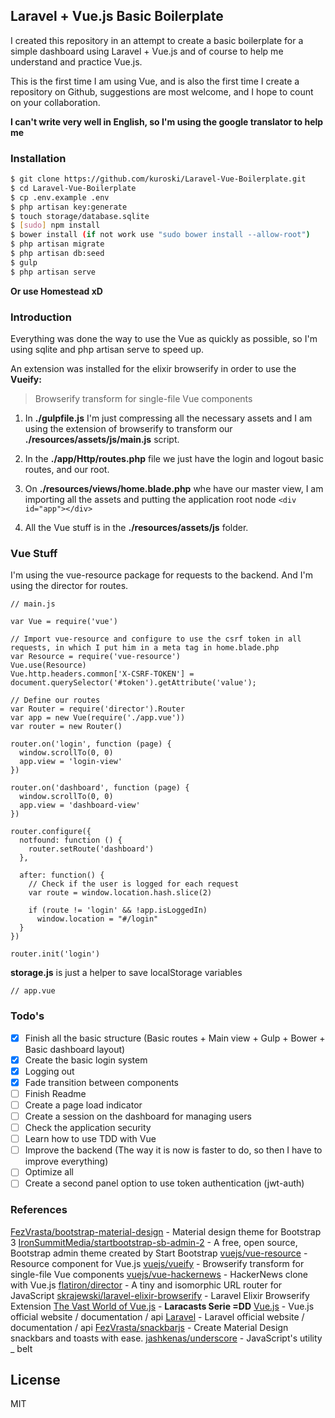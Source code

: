 ## Laravel + Vue.js Basic Boilerplate

I created this repository in an attempt to create a basic boilerplate for a simple dashboard using Laravel + Vue.js and of course to help me understand and practice Vue.js.

This is the first time I am using Vue, and is also the first time I create a repository on Github, suggestions are most welcome, and I hope to count on your collaboration.

**I can't write very well in English, so I'm using the google translator to help me**

### Installation

```sh
$ git clone https://github.com/kuroski/Laravel-Vue-Boilerplate.git
$ cd Laravel-Vue-Boilerplate
$ cp .env.example .env
$ php artisan key:generate
$ touch storage/database.sqlite
$ [sudo] npm install
$ bower install (if not work use "sudo bower install --allow-root")
$ php artisan migrate
$ php artisan db:seed
$ gulp
$ php artisan serve
```

**Or use Homestead xD**

### Introduction

Everything was done the way to use the Vue as quickly as possible, so I'm using sqlite and php artisan serve to speed up.

An extension was installed for the elixir browserify in order to use the **Vueify:**

> Browserify transform for single-file Vue components

1. In **./gulpfile.js** I'm just compressing all the necessary assets and I am using the extension of browserify to transform our **./resources/assets/js/main.js** script.

2. In the **./app/Http/routes.php** file we just have the login and logout basic routes, and our root.

3. On **./resources/views/home.blade.php** whe have our master view, I am importing all the assets and putting the application root node ``` <div id="app"></div> ```

4. All the Vue stuff is in the **./resources/assets/js** folder.

### Vue Stuff

I'm using the vue-resource package for requests to the backend.
And I'm using the director for routes.

``` 
// main.js

var Vue = require('vue')

// Import vue-resource and configure to use the csrf token in all requests, in which I put him in a meta tag in home.blade.php
var Resource = require('vue-resource')
Vue.use(Resource)
Vue.http.headers.common['X-CSRF-TOKEN'] = document.querySelector('#token').getAttribute('value');

// Define our routes
var Router = require('director').Router
var app = new Vue(require('./app.vue'))
var router = new Router()

router.on('login', function (page) {
  window.scrollTo(0, 0)
  app.view = 'login-view'
})
 
router.on('dashboard', function (page) {
  window.scrollTo(0, 0)
  app.view = 'dashboard-view'
})
 
router.configure({
  notfound: function () {
    router.setRoute('dashboard')
  },

  after: function() {
    // Check if the user is logged for each request
    var route = window.location.hash.slice(2)
        
    if (route != 'login' && !app.isLoggedIn)
      window.location = "#/login"
  }
})
 
router.init('login')
```

**storage.js** is just a helper to save localStorage variables

``` 
// app.vue
```

### Todo's

- [x] Finish all the basic structure (Basic routes + Main view + Gulp + Bower + Basic dashboard layout)
- [x] Create the basic login system
- [x] Logging out
- [x] Fade transition between components
- [ ] Finish Readme
- [ ] Create a page load indicator
- [ ] Create a session on the dashboard for managing users
- [ ] Check the application security
- [ ] Learn how to use TDD with Vue
- [ ] Improve the backend (The way it is now is faster to do, so then I have to improve everything)
- [ ] Optimize all
- [ ] Create a second panel option to use token authentication (jwt-auth)

### References

[FezVrasta/bootstrap-material-design] - Material design theme for Bootstrap 3
[IronSummitMedia/startbootstrap-sb-admin-2] - A free, open source, Bootstrap admin theme created by Start Bootstrap
[vuejs/vue-resource] - Resource component for Vue.js
[vuejs/vueify] - Browserify transform for single-file Vue components
[vuejs/vue-hackernews] - HackerNews clone with Vue.js
[flatiron/director] - A tiny and isomorphic URL router for JavaScript
[skrajewski/laravel-elixir-browserify] - Laravel Elixir Browserify Extension
[The Vast World of Vue.js] - **Laracasts Serie =DD**
[Vue.js] - Vue.js official website / documentation / api
[Laravel] - Laravel official website / documentation / api
[FezVrasta/snackbarjs] - Create Material Design snackbars and toasts with ease.
[jashkenas/underscore] - JavaScript's utility _ belt

License
----

MIT

[FezVrasta/bootstrap-material-design]:https://github.com/FezVrasta/bootstrap-material-design
[IronSummitMedia/startbootstrap-sb-admin-2]:https://github.com/IronSummitMedia/startbootstrap-sb-admin-2
[vuejs/vue-resource]:https://github.com/vuejs/vue-resource
[vuejs/vueify]:https://github.com/vuejs/vueify
[vuejs/vue-hackernews]:https://github.com/vuejs/vue-hackernews
[flatiron/director]:https://github.com/flatiron/director
[skrajewski/laravel-elixir-browserify]:https://github.com/skrajewski/laravel-elixir-browserify
[The Vast World of Vue.js]:https://laracasts.com/series/learning-vuejs
[Vue.js]:http://vuejs.org/
[Laravel]:http://laravel.com/docs/5.1
[FezVrasta/snackbarjs]:https://github.com/FezVrasta/snackbarjs
[jashkenas/underscore]:https://github.com/jashkenas/underscore
